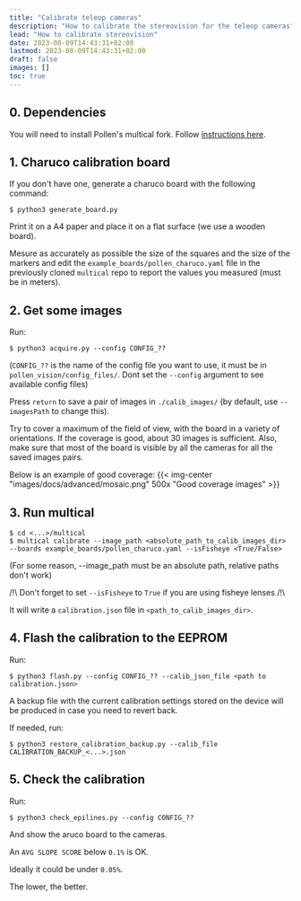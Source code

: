 ```yaml
---
title: "Calibrate teleop cameras"
description: "How to calibrate the stereovision for the teleop cameras"
lead: "How to calibrate stereovision"
date: 2023-08-09T14:43:31+02:00
lastmod: 2023-08-09T14:43:31+02:00
draft: false
images: []
toc: true
---
```

## 0. Dependencies

You will need to install Pollen's multical fork. Follow [instructions here](https://github.com/pollen-robotics/multical).

## 1. Charuco calibration board

If you don't have one, generate a charuco board with the following command:

```console
$ python3 generate_board.py
```

Print it on a A4 paper and place it on a flat surface (we use a wooden board).

Mesure as accurately as possible the size of the squares and the size of the markers and edit the `example_boards/pollen_charuco.yaml` file in the previously cloned `multical` repo to report the values you measured (must be in meters).

## 2. Get some images

Run: 
```console
$ python3 acquire.py --config CONFIG_??
```

(`CONFIG_??` is the name of the config file you want to use, it must be in `pollen_vision/config_files/`. Dont set the `--config` argument to see available config files)

Press `return` to save a pair of images in `./calib_images/` (by default, use `--imagesPath` to change this).

Try to cover a maximum of the field of view, with the board in a variety of orientations. If the coverage is good, about 30 images is sufficient.
Also, make sure that most of the board is visible by all the cameras for all the saved images pairs.

Below is an example of good coverage:
{{< img-center "images/docs/advanced/mosaic.png" 500x "Good coverage images" >}}

## 3. Run multical 

```console
$ cd <...>/multical
$ multical calibrate --image_path <absolute_path_to_calib_images_dir> --boards example_boards/pollen_charuco.yaml --isFisheye <True/False>
```

(For some reason, --image_path must be an absolute path, relative paths don't work)

/!\ Don't forget to set `--isFisheye` to `True` if you are using fisheye lenses /!\

It will write a `calibration.json` file in `<path_to_calib_images_dir>`.

## 4. Flash the calibration to the EEPROM

Run:
```console
$ python3 flash.py --config CONFIG_?? --calib_json_file <path to calibration.json>
```

A backup file with the current calibration settings stored on the device will be produced in case you need to revert back. 

If needed, run:
```console
$ python3 restore_calibration_backup.py --calib_file CALIBRATION_BACKUP_<...>.json  
```

## 5. Check the calibration

Run:
```console
$ python3 check_epilines.py --config CONFIG_??
```
And show the aruco board to the cameras.

An `AVG SLOPE SCORE` below `0.1%` is OK.

Ideally it could be under `0.05%`.

The lower, the better.
